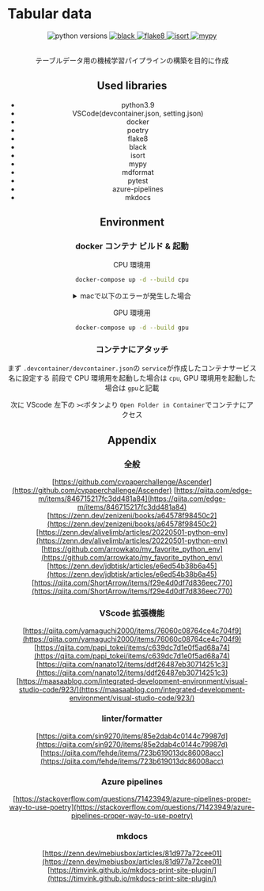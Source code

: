 # Tabular data

</center>

<div align="center">
    <img alt="python versions" src="https://img.shields.io/badge/python-3.8%20%7C%203.9-blue?color=00adb5">
    <a href="https://github.com/psf/black">
        <img alt="black" src="https://img.shields.io/badge/code%20style-black-000000.svg?color=00adb5">
    </a>
    <a href="https://github.com/PyCQA/flake8">
        <img alt="flake8" src="https://img.shields.io/badge/code%20style-flake8-black?color=00adb5">
    </a>
    <a href="https://pycqa.github.io/isort">
        <img alt="isort" src="https://img.shields.io/badge/%20imports-isort-%231674b1?color=00adb5">
    </a>
    <a href="https://github.com/python/mypy">
        <img alt="mypy" src="https://img.shields.io/badge/typing-mypy-blue?color=00adb5">
    </a>
</div>
<br />

<center>

テーブルデータ用の機械学習パイプラインの構築を目的に作成

## Used libraries

- python3.9
- VSCode(devcontainer.json, setting.json)
- docker
- poetry
- flake8
- black
- isort
- mypy
- mdformat
- pytest
- azure-pipelines
- mkdocs

## Environment

### docker コンテナ ビルド & 起動

CPU 環境用

```bash
docker-compose up -d --build cpu
```

<details><summary>macで以下のエラーが発生した場合</summary>

mac で以下のエラーが出ることがある

```bash
failed to solve with frontend dockerfile.v0: failed to create LLB definition: rpc error: code = Unknown desc = error getting credentials - err: exec: "docker-credential-desktop": executable file not found in $PATH, out: ``
```

その場合は以下の手順で `~/.docker/config.json`を修正すると解決する

- `sudo vi ~/.docker/config.json`でファイルを開く
- `credsStore` -> `credStore`に変更し保存

[https://stackoverflow.com/a/74413229](https://stackoverflow.com/a/74413229)

</details>

GPU 環境用

```bash
docker-compose up -d --build gpu
```

### コンテナにアタッチ

まず `.devcontainer/devcontainer.json`の `service`が作成したコンテナサービス名に設定する
前段で CPU 環境用を起動した場合は `cpu`, GPU 環境用を起動した場合は `gpu`と記載

次に VScode 左下の `><`ボタンより `Open Folder in Container`でコンテナにアクセス

## Appendix

### 全般

[https://github.com/cvpaperchallenge/Ascender](https://github.com/cvpaperchallenge/Ascender)
[https://qiita.com/edge-m/items/846715217fc3dd481a84](https://qiita.com/edge-m/items/846715217fc3dd481a84)
[https://zenn.dev/zenizeni/books/a64578f98450c2](https://zenn.dev/zenizeni/books/a64578f98450c2)
[https://zenn.dev/alivelimb/articles/20220501-python-env](https://zenn.dev/alivelimb/articles/20220501-python-env)
[https://github.com/arrowkato/my_favorite_python_env](https://github.com/arrowkato/my_favorite_python_env)
[https://zenn.dev/jdbtisk/articles/e6ed54b38b6a45](https://zenn.dev/jdbtisk/articles/e6ed54b38b6a45)
[https://qiita.com/ShortArrow/items/f29e4d0df7d836eec770](https://qiita.com/ShortArrow/items/f29e4d0df7d836eec770)

### VScode 拡張機能

[https://qiita.com/yamaguchi2000/items/76060c08764ce4c704f9](https://qiita.com/yamaguchi2000/items/76060c08764ce4c704f9)
[https://qiita.com/papi_tokei/items/c639dc7d1e0f5ad68a74](https://qiita.com/papi_tokei/items/c639dc7d1e0f5ad68a74)
[https://qiita.com/nanato12/items/ddf26487eb30714251c3](https://qiita.com/nanato12/items/ddf26487eb30714251c3)
[https://maasaablog.com/integrated-development-environment/visual-studio-code/923/](https://maasaablog.com/integrated-development-environment/visual-studio-code/923/)

### linter/formatter

[https://qiita.com/sin9270/items/85e2dab4c0144c79987d](https://qiita.com/sin9270/items/85e2dab4c0144c79987d)
[https://qiita.com/fehde/items/723b619013dc86008acc](https://qiita.com/fehde/items/723b619013dc86008acc)

### Azure pipelines

[https://stackoverflow.com/questions/71423949/azure-pipelines-proper-way-to-use-poetry](https://stackoverflow.com/questions/71423949/azure-pipelines-proper-way-to-use-poetry)

### mkdocs

[https://zenn.dev/mebiusbox/articles/81d977a72cee01](https://zenn.dev/mebiusbox/articles/81d977a72cee01)
[https://timvink.github.io/mkdocs-print-site-plugin/](https://timvink.github.io/mkdocs-print-site-plugin/)
